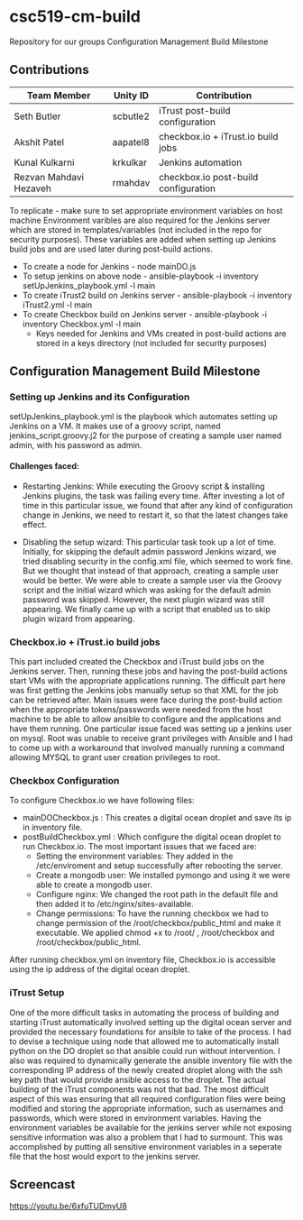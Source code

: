 # csc519-cm-build
Repository for our groups Configuration Management Build Milestone

## Contributions

| Team Member   | Unity ID | Contribution   
| ------------- | ----------- | ------------ 
| Seth Butler      | scbutle2 |   iTrust post-build configuration       
| Akshit Patel     | aapatel8 |   checkbox.io + iTrust.io build jobs
| Kunal Kulkarni | krkulkar | Jenkins automation
| Rezvan Mahdavi Hezaveh  |  rmahdav |   checkbox.io post-build configuration

To replicate - make sure to set appropriate environment variables on host machine Environment varibles are also required for the Jenkins server which are stored in templates/variables (not included in the repo for security purposes). These variables are added when setting up Jenkins build jobs and are used later during post-build actions.

* To create a node for Jenkins - node mainDO.js  
* To setup jenkins on above node - ansible-playbook -i inventory setUpJenkins_playbook.yml -l main  
* To create iTrust2 build on Jenkins server - ansible-playbook -i inventory iTrust2.yml -l main  
* To create Checkbox build on Jenkins server - ansible-playbook -i inventory Checkbox.yml -l main  
	* Keys needed for Jenkins and VMs created in post-build actions are stored in a keys directory (not included for security purposes)  

## Configuration Management Build Milestone

### Setting up Jenkins and its Configuration

setUpJenkins_playbook.yml is the playbook which automates setting up Jenkins on a VM. It makes use of a groovy script, named jenkins_script.groovy.j2 for the purpose of creating a sample user named admin, with his password as admin.

#### Challenges faced:
* Restarting Jenkins: While executing the Groovy script & installing Jenkins plugins, the task was failing every time. After investing a lot of time in this particular issue, we found that after any kind of configuration change in Jenkins, we need to restart it, so that the latest changes take effect.

* Disabling the setup wizard: This particular task took up a lot of time. Initially, for skipping the default admin password Jenkins wizard, we tried disabling security in the config.xml file, which seemed to work fine. But we thought that instead of that approach, creating a sample user would be better. We were able to create a sample user via the Groovy script and the initial wizard which was asking for the default admin password was skipped. However, the next plugin wizard was still appearing. We finally came up with a script that enabled us to skip plugin wizard from appearing.

### Checkbox.io + iTrust.io build jobs

This part included created the Checkbox and iTrust build jobs on the Jenkins server. Then, running these jobs and having the post-build actions start VMs with the appropriate applications running. The difficult part here was first getting the Jenkins jobs manually setup so that XML for the job can be retrieved after. Main issues were face during the post-build action when the appropriate tokens/passwords were needed from the host machine to be able to allow ansible to configure and the applications and have them running. One particular issue faced was setting up a jenkins user on mysql. Root was unable to receive grant privileges with Ansible and I had to come up with a workaround that involved manually running a command allowing MYSQL to grant user creation privileges to root.


### Checkbox Configuration

To configure Checkbox.io we have following files:
* mainDOCheckbox.js :  This creates a digital ocean droplet and save its ip in inventory file.
* postBuildCheckbox.yml : Which configure the digital ocean droplet to run Checkbox.io. The most important issues that we faced are:
  - Setting the environment variables: They added in the /etc/enviroment and setup successfully after rebooting the server. 
  - Create a mongodb user: We installed pymongo and using it we were able to create a mongodb user.
  - Configure nginx: We changed the root path in the default file and then added it to /etc/nginx/sites-available.
  - Change permissions: To have the running checkbox we had to change permission of the /root/checkbox/public_html and make it executable. We applied chmod +x to /root/ , /root/checkbox and /root/checkbox/public_html.

After running checkbox.yml on inventory file, Checkbox.io is accessible using the ip address of the digital ocean droplet.

### iTrust Setup

One of the more difficult tasks in automating the process of building and starting iTrust automatically involved setting up the digital ocean server and provided the necessary foundations for ansible to take of the process. I had to devise a technique using node that allowed me to automatically install python on the DO droplet so that ansible could run without intervention. I also was required to dynamically generate the ansible inventory file with the corresponding IP address of the newly created droplet along with the ssh key path that would provide ansible access to the droplet. The actual building of the iTrust components was not that bad. The most difficult aspect of this was ensuring that all required configuration files were being modified and storing the appropriate information, such as usernames and passwords, which were stored in environment variables. Having the environment variables be available for the jenkins server while not exposing sensitive information was also a problem that I had to surmount. This was accomplished by putting all sensitive environment variables in a seperate file that the host would export to the jenkins server.

## Screencast
https://youtu.be/6xfuTUDmyU8
